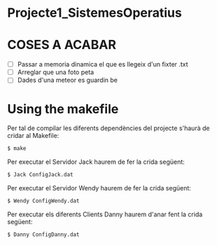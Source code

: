 # Projecte1_SistemesOperatius

# COSES A ACABAR

- [ ] Passar a memoria dinamica el que es llegeix d'un fixter .txt
- [ ] Arreglar que una foto peta
- [ ] Dades d'una meteor es guardin be

# Using the makefile
Per tal de compilar les diferents dependències del projecte s'haurà de cridar al Makefile: 
```sh
$ make
```
Per executar el Servidor Jack haurem de fer la crida següent:
```sh
$ Jack ConfigJack.dat
```
Per executar el Servidor Wendy haurem de fer la crida següent:
```sh
$ Wendy ConfigWendy.dat
```
Per executar els diferents Clients Danny haurem d'anar fent la crida següent:
```sh
$ Danny ConfigDanny.dat
```